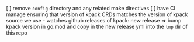 [ ] remove `config` directory and any related make directives
[ ] have CI manage ensuring that version of kpack CRDs matches the version of
kpack source we use
    - watches github releases of kpack: new release => bump kpack version in
      go.mod and copy in the new release yml into the `tmp` dir of this repo
